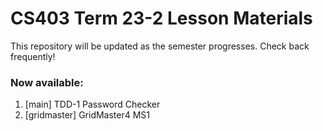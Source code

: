 # CS403 Term 23-2 Lesson Materials
 
This repository will be updated as the semester progresses.  Check back frequently!

### Now available:

1. [main] TDD-1 Password Checker
2. [gridmaster] GridMaster4 MS1


